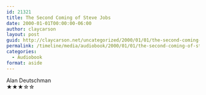 ```yaml
---
id: 21321
title: The Second Coming of Steve Jobs
date: 2000-01-01T00:00:00-06:00
author: claycarson
layout: post
guid: http://claycarson.net/uncategorized/2000/01/01/the-second-coming-of-steve-jobs/
permalink: /timeline/media/audiobook/2000/01/01/the-second-coming-of-steve-jobs/
categories:
  - Audiobook
format: aside
---
```

<div class="media-details"></div>

<div class="media-creator">Alan Deutschman</div>

<div class="media-rating">★★★☆☆</div>